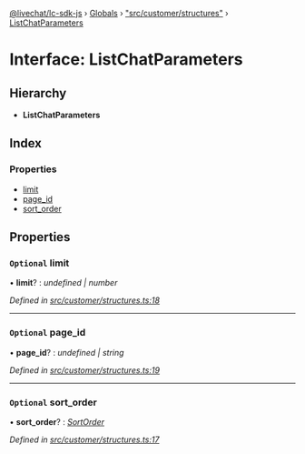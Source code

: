 [@livechat/lc-sdk-js](../README.md) › [Globals](../globals.md) › ["src/customer/structures"](../modules/_src_customer_structures_.md) › [ListChatParameters](_src_customer_structures_.listchatparameters.md)

# Interface: ListChatParameters

## Hierarchy

* **ListChatParameters**

## Index

### Properties

* [limit](_src_customer_structures_.listchatparameters.md#optional-limit)
* [page_id](_src_customer_structures_.listchatparameters.md#optional-page_id)
* [sort_order](_src_customer_structures_.listchatparameters.md#optional-sort_order)

## Properties

### `Optional` limit

• **limit**? : *undefined | number*

*Defined in [src/customer/structures.ts:18](https://github.com/livechat/lc-sdk-js/blob/04572ce/src/customer/structures.ts#L18)*

___

### `Optional` page_id

• **page_id**? : *undefined | string*

*Defined in [src/customer/structures.ts:19](https://github.com/livechat/lc-sdk-js/blob/04572ce/src/customer/structures.ts#L19)*

___

### `Optional` sort_order

• **sort_order**? : *[SortOrder](../enums/_src_objects_index_.sortorder.md)*

*Defined in [src/customer/structures.ts:17](https://github.com/livechat/lc-sdk-js/blob/04572ce/src/customer/structures.ts#L17)*
